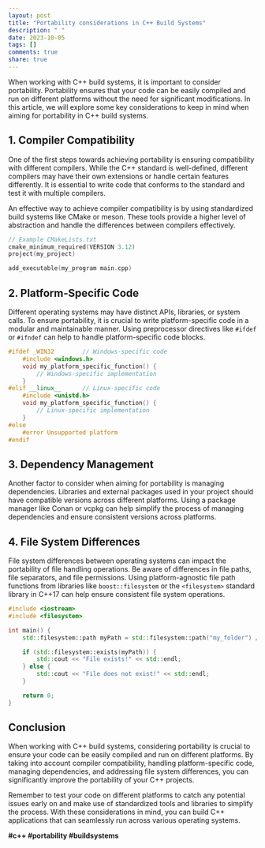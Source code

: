 ```yaml
---
layout: post
title: "Portability considerations in C++ Build Systems"
description: " "
date: 2023-10-05
tags: []
comments: true
share: true
---
```


When working with C++ build systems, it is important to consider portability. Portability ensures that your code can be easily compiled and run on different platforms without the need for significant modifications. In this article, we will explore some key considerations to keep in mind when aiming for portability in C++ build systems.

## 1. Compiler Compatibility

One of the first steps towards achieving portability is ensuring compatibility with different compilers. While the C++ standard is well-defined, different compilers may have their own extensions or handle certain features differently. It is essential to write code that conforms to the standard and test it with multiple compilers.

An effective way to achieve compiler compatibility is by using standardized build systems like CMake or meson. These tools provide a higher level of abstraction and handle the differences between compilers effectively.

```cpp
// Example CMakeLists.txt
cmake_minimum_required(VERSION 3.12)
project(my_project)

add_executable(my_program main.cpp)

```

## 2. Platform-Specific Code

Different operating systems may have distinct APIs, libraries, or system calls. To ensure portability, it is crucial to write platform-specific code in a modular and maintainable manner. 
Using preprocessor directives like `#ifdef` or `#ifndef` can help to handle platform-specific code blocks.

```cpp
#ifdef _WIN32        // Windows-specific code
    #include <windows.h>
    void my_platform_specific_function() {
        // Windows-specific implementation
    }
#elif __linux__      // Linux-specific code
    #include <unistd.h>
    void my_platform_specific_function() {
        // Linux-specific implementation
    }
#else
    #error Unsupported platform
#endif
```

## 3. Dependency Management

Another factor to consider when aiming for portability is managing dependencies. Libraries and external packages used in your project should have compatible versions across different platforms. Using a package manager like Conan or vcpkg can help simplify the process of managing dependencies and ensure consistent versions across platforms.

## 4. File System Differences

File system differences between operating systems can impact the portability of file handling operations. Be aware of differences in file paths, file separators, and file permissions. Using platform-agnostic file path functions from libraries like `boost::filesystem` or the `<filesystem>` standard library in C++17 can help ensure consistent file system operations.

```cpp
#include <iostream>
#include <filesystem>

int main() {
    std::filesystem::path myPath = std::filesystem::path("my_folder") / "my_file.txt";

    if (std::filesystem::exists(myPath)) {
        std::cout << "File exists!" << std::endl;
    } else {
        std::cout << "File does not exist!" << std::endl;
    }

    return 0;
}
```

## Conclusion

When working with C++ build systems, considering portability is crucial to ensure your code can be easily compiled and run on different platforms. By taking into account compiler compatibility, handling platform-specific code, managing dependencies, and addressing file system differences, you can significantly improve the portability of your C++ projects.

Remember to test your code on different platforms to catch any potential issues early on and make use of standardized tools and libraries to simplify the process. With these considerations in mind, you can build C++ applications that can seamlessly run across various operating systems.

**#c++ #portability #buildsystems**